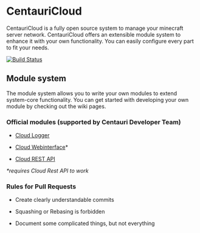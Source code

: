 # CentauriCloud
CentauriCloud is a fully open source system to manage your minecraft server network. CentauriCloud offers an extensible module system to enhance it with your own functionality. You can easily configure every part to fit your needs.

[![Build Status](http://jenkins.jooel.ch/job/centauri-cloud/badge/icon)](http://jenkins.jooel.ch/job/centauri-cloud/)

## Module system
The module system allows you to write your own modules to extend system-core functionality. You can get started with developing your own module by checking out the wiki pages. 

### Official modules (supported by Centauri Developer Team)

* [Cloud Logger](https://github.com/CentauriCloud/Centauri-Logger)

* [Cloud Webinterface](https://github.com/CentauriCloud/Centauri-WebPanel)*

* [Cloud REST API](https://github.com/CentauriCloud/Centauri-RestAPI)

_*requires Cloud Rest API to work_

### Rules for Pull Requests

* Create clearly understandable commits

* Squashing or Rebasing is forbidden

* Document some complicated things, but not everything 
